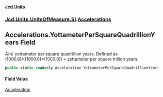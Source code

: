 #### [Jcd.Units](index.md 'index')
### [Jcd.Units.UnitsOfMeasure.SI](Jcd.Units.UnitsOfMeasure.SI.md 'Jcd.Units.UnitsOfMeasure.SI').[Accelerations](Accelerations.md 'Jcd.Units.UnitsOfMeasure.SI.Accelerations')

## Accelerations.YottameterPerSquareQuadrillionYears Field

A(n) yottameter per square quadrillion years. Defined as: (1000.0)/((1000.0)*(1000.0)) × zettameter per square trillion years.

```csharp
public static readonly Acceleration YottameterPerSquareQuadrillionYears;
```

#### Field Value
[Acceleration](Acceleration.md 'Jcd.Units.UnitTypes.Acceleration')